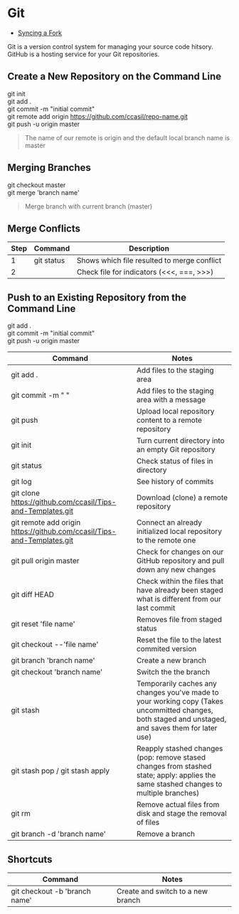 # Git

* [Syncing a Fork](https://help.github.com/articles/syncing-a-fork/)

Git is a version control system for managing your source code hitsory.
GitHub is a hosting service for your Git repositories.

## Create a New Repository on the Command Line

git init  
git add .  
git commit -m "initial commit"  
git remote add origin https://github.com/ccasil/repo-name.git  
git push -u origin master  
>The name of our remote is origin and the default local branch name is master

## Merging Branches

git checkout master  
git merge 'branch name'
>Merge branch with current branch (master)

## Merge Conflicts

Step |   Command    | Description
--- |   --- |   ---
1   |   git status |  Shows which file resulted to merge conflict  
2   |       |   Check file for indicators (<<<, ===, >>>)

## Push to an Existing Repository from the Command Line

git add .  
git commit -m "initial commit"  
git push -u origin master  

Command |   Notes
--- |   ---
git add . |   Add files to the staging area
git commit -m " "  | Add files to the staging area with a message
git push  | Upload local repository content to a remote repository
git init  | Turn current directory into an empty Git repository
git status  |  Check status of files in directory
git log | See history of commits
git clone  <https://github.com/ccasil/Tips-and-Templates.git> |   Download (clone) a remote repository
git remote add origin <https://github.com/ccasil/Tips-and-Templates.git>   |   Connect an already initialized local repository to the remote one
git pull origin master   |   Check for changes on our GitHub repository and pull down any new changes
git diff HEAD   |   Check within the files that have already been staged what is different from our last commit
git reset 'file name'   |   Removes file from staged status
git checkout --'file name'  |   Reset the file to the latest commited version
git branch 'branch name'    |   Create a new branch
git checkout 'branch name'  |   Switch the the branch
git stash   |   Temporarily caches any changes you've made to your working copy (Takes uncommitted changes, both staged and unstaged, and saves them for later use)
git stash pop / git stash apply |   Reapply stashed changes (pop: remove stased changes from stashed state; apply: applies the same stashed changes to multiple branches)
git rm  |   Remove actual files from disk and stage the removal of files
git branch -d 'branch name' |   Remove a branch

## Shortcuts

Command |   Notes
--- |   ---
git checkout -b 'branch name'   |   Create and switch to a new branch